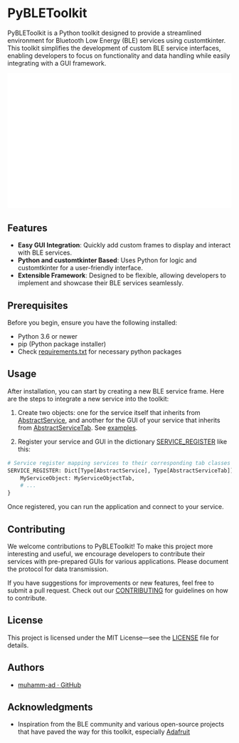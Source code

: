 # PyBLEToolkit

PyBLEToolkit is a Python toolkit designed to provide a streamlined environment for Bluetooth Low Energy (BLE) services using customtkinter. This toolkit simplifies the development of custom BLE service interfaces, enabling developers to focus on functionality and data handling while easily integrating with a GUI framework.

<img src="animated-images.svg" title="" alt="Animated Images" data-align="center">

## Features

- **Easy GUI Integration**: Quickly add custom frames to display and interact with BLE services.
- **Python and customtkinter Based**: Uses Python for logic and customtkinter for a user-friendly interface.
- **Extensible Framework**: Designed to be flexible, allowing developers to implement and showcase their BLE services seamlessly.

## Prerequisites

Before you begin, ensure you have the following installed:
- Python 3.6 or newer
- pip (Python package installer)
- Check [requirements.txt](requirements.txt) for necessary python packages

## Usage

After installation, you can start by creating a new BLE service frame. Here are the steps to integrate a new service into the toolkit:

1. Create two objects: one for the service itself that inherits from [AbstractService](src/abstract_service.py), and another for the GUI of your service that inherits from [AbstractServiceTab](src/abstract_service_tab.py). See [examples](docs/services).

2. Register your service and GUI in the dictionary [SERVICE_REGISTER](src/service_register.py) like this:

```python
# Service register mapping services to their corresponding tab classes
SERVICE_REGISTER: Dict[Type[AbstractService], Type[AbstractServiceTab]] = {
    MyServiceObject: MyServiceObjectTab,
    # ...
}
```

Once registered, you can run the application and connect to your service.

## Contributing

We welcome contributions to PyBLEToolkit! To make this project more interesting and useful, we encourage developers to contribute their services with pre-prepared GUIs for various applications. Please document the protocol for data transmission.

If you have suggestions for improvements or new features, feel free to submit a pull request. Check out our [CONTRIBUTING](docs/CONTRIBUTING.md) for guidelines on how to contribute.

## License

This project is licensed under the MIT License—see the [LICENSE](docs/LICENSE) file for details.

## Authors

- [muhamm-ad · GitHub](https://github.com/muhamm-ad)

## Acknowledgments

- Inspiration from the BLE community and various open-source projects that have paved the way for this toolkit, especially [Adafruit](https://github.com/adafruit)
